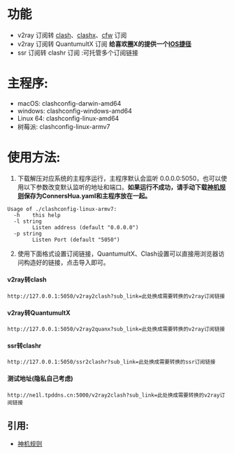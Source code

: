 # 功能
* v2ray 订阅转 [clash](https://github.com/Dreamacro/clash)、[clashx](https://github.com/yichengchen/clashX)、[cfw](https://github.com/Fndroid/clash_for_windows_pkg/releases) 订阅
* v2ray 订阅转 QuantumultX 订阅 **给喜欢圈X的提供一个[IOS捷径](https://www.icloud.com/shortcuts/1fcda0a8ec9c4b48b899d5e9c9da7816)**
* ssr 订阅转 clashr 订阅 :可托管多个订阅链接
# 主程序:
* macOS:    clashconfig-darwin-amd64
* windows:  clashconfig-windows-amd64
* Linux 64: clashconfig-linux-amd64
* 树莓派:    clashconfig-linux-armv7
# 使用方法:
1. 下载解压对应系统的主程序运行，主程序默认会监听 0.0.0.0:5050，也可以使用以下参数改变默认监听的地址和端口。**如果运行不成功，请手动下载[神机规则](https://raw.githubusercontent.com/ConnersHua/Profiles/master/Clash/Pro.yaml)保存为ConnersHua.yaml和主程序放在一起。**
```
Usage of ./clashconfig-linux-armv7:
  -h    this help
  -l string
        Listen address (default "0.0.0.0")
  -p string
        Listen Port (default "5050")
```
2. 使用下面格式设置订阅链接，QuantumultX、Clash设置可以直接用浏览器访问构造好的链接，点击导入即可。
#### v2ray转clash
```
http://127.0.0.1:5050/v2ray2clash?sub_link=此处换成需要转换的v2ray订阅链接
```
#### v2ray转QuantumultX
```
http://127.0.0.1:5050/v2ray2quanx?sub_link=此处换成需要转换的v2ray订阅链接
```
#### ssr转clashr
```
http://127.0.0.1:5050/ssr2clashr?sub_link=此处换成需要转换的ssr订阅链接
```
#### 测试地址(隐私自己考虑)
```
http://ne1l.tpddns.cn:5000/v2ray2clash?sub_link=此处换成需要转换的v2ray订阅链接
```

## 引用:
- [神机规则](https://github.com/ConnersHua/Profiles/tree/master)
